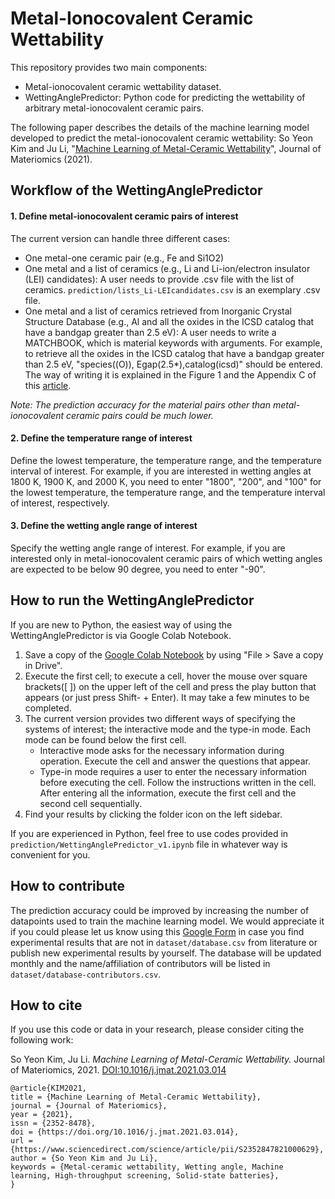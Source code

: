 # Metal-Ionocovalent Ceramic Wettability

This repository provides two main components:

- Metal-ionocovalent ceramic wettability dataset.
- WettingAnglePredictor: Python code for predicting the wettability of arbitrary metal-ionocovalent ceramic pairs.

The following paper describes the details of the machine learning model developed to predict the metal-ionocovalent ceramic wettability: So Yeon Kim and Ju Li, "[Machine Learning of Metal-Ceramic Wettability](https://doi.org/10.1016/j.jmat.2021.03.014)", Journal of Materiomics (2021).



## Workflow of the WettingAnglePredictor

#### 1. Define metal-ionocovalent ceramic pairs of interest 

The current version can handle three different cases:
- One metal-one ceramic pair (e.g., Fe and Si1O2)
- One metal and a list of ceramics (e.g., Li and Li-ion/electron insulator (LEI) candidates): A user needs to provide .csv file with the list of ceramics. `prediction/lists_Li-LEIcandidates.csv` is an exemplary .csv file.
- One metal and a list of ceramics retrieved from Inorganic Crystal Structure Database (e.g., Al and all the oxides in the ICSD catalog that have a bandgap greater than 2.5 eV): A user needs to write a MATCHBOOK, which is material keywords with arguments. For example, to retrieve all the oxides in the ICSD catalog that have a bandgap greater than 2.5 eV, "species((O)), Egap(2.5*),catalog(icsd)" should be entered. The way of writing it is explained in the Figure 1 and the Appendix C of this [article](https://doi.org/10.1016/j.commatsci.2017.04.036).

*Note: The prediction accuracy for the material pairs other than metal-ionocovalent ceramic pairs could be much lower.*

#### 2. Define the temperature range of interest 

Define the lowest temperature, the temperature range, and the temperature interval of interest. For example, if you are interested in wetting angles at 1800 K, 1900 K, and 2000 K, you need to enter "1800", "200", and "100" for the lowest temperature, the temperature range, and the temperature interval of interest, respectively. 

#### 3. Define the wetting angle range of interest

Specify the wetting angle range of interest. For example, if you are interested only in metal-ionocovalent ceramic pairs of which wetting angles are expected to be below 90 degree, you need to enter "-90".



## How to run the WettingAnglePredictor

If you are new to Python, the easiest way of using the WettingAnglePredictor is via Google Colab Notebook.

1. Save a copy of the [Google Colab Notebook](https://colab.research.google.com/drive/18aNeQ__aDx4gdNn-y7q1OJwmgm1dNyyW?usp=sharing) by using "File > Save a copy in Drive".
2. Execute the first cell; to execute a cell, hover the mouse over square brackets([ ]) on the upper left of the cell and press the play button that appears (or just press Shift- + Enter). It may take a few minutes to be completed.
3. The current version provides two different ways of specifying the systems of interest; the interactive mode and the type-in mode. Each mode can be found below the first cell.
    - Interactive mode asks for the necessary information during operation. Execute the cell and answer the questions that appear.
    - Type-in mode requires a user to enter the necessary information before executing the cell. Follow the instructions written in the cell. After entering all the information, execute the first cell and the second cell sequentially.
4. Find your results by clicking the folder icon on the left sidebar.

If you are experienced in Python, feel free to use codes provided in `prediction/WettingAnglePredictor_v1.ipynb` file in whatever way is convenient for you.



## How to contribute

The prediction accuracy could be improved by increasing the number of datapoints used to train the machine learning model. We would appreciate it if you could please let us know using this [Google Form](https://docs.google.com/forms/d/e/1FAIpQLSexDIOBS0Tbve2uUbCfaiWBIl0O0ttWUuunHcxtojoptjEaEQ/viewform?usp=sf_link) in case you find experimental results that are not in `dataset/database.csv` from literature or publish new experimental results by yourself. The database will be updated monthly and the name/affiliation of contributors will be listed in `dataset/database-contributors.csv`.



## How to cite

If you use this code or data in your research, please consider citing the following work:

So Yeon Kim, Ju Li. *Machine Learning of Metal-Ceramic Wettability.* Journal of Materiomics, 2021. [DOI:10.1016/j.jmat.2021.03.014](https://doi.org/10.1016/j.jmat.2021.03.014)

```
@article{KIM2021,
title = {Machine Learning of Metal-Ceramic Wettability},
journal = {Journal of Materiomics},
year = {2021},
issn = {2352-8478},
doi = {https://doi.org/10.1016/j.jmat.2021.03.014},
url = {https://www.sciencedirect.com/science/article/pii/S2352847821000629},
author = {So Yeon Kim and Ju Li},
keywords = {Metal-ceramic wettability, Wetting angle, Machine learning, High-throughput screening, Solid-state batteries},
}
```
